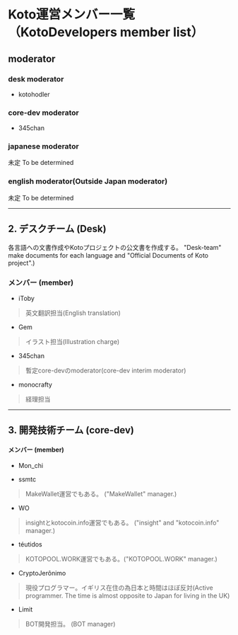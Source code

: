 # Koto運営メンバー一覧（KotoDevelopers member list）


## moderator
### desk moderator
- kotohodler
### core-dev moderator
- 345chan
### japanese moderator
未定 To be determined
### english moderator(Outside Japan moderator)
未定 To be determined

---
## 2. デスクチーム (Desk)
各言語への文書作成やKotoプロジェクトの公文書を作成する。 
"Desk-team" make documents for each language and "Official Documents of Koto project".)  
### メンバー (member)
- iToby
> 英文翻訳担当(English translation)

- Gem
> イラスト担当(Illustration charge)

- 345chan
> 暫定core-devのmoderator(core-dev interim moderator)

- monocrafty
> 経理担当

---
## 3. 開発技術チーム (core-dev)
#### メンバー (member) 
- Mon_chi

- ssmtc
> MakeWallet運営でもある。 ("MakeWallet" manager.)  

- WO 
> insightとkotocoin.info運営でもある。 ("insight" and "kotocoin.info" manager.)  

- téutidos
> KOTOPOOL.WORK運営でもある。("KOTOPOOL.WORK"  manager.)  

- CryptoJerônimo 
> 現役プログラマー。イギリス在住の為日本と時間はほぼ反対(Active programmer. The time is almost opposite to Japan for living in the UK)

- Limit 
> BOT開発担当。 (BOT manager)

